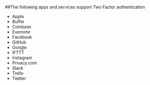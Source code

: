 ##The following apps and services support Two Factor authentication
* Apple
* Buffer
* Coinbase
* Evernote
* Facebook
* GitHub
* Google
* IFTTT
* Instagram
* Privacy.com
* Slack
* Trello
* Twitter
